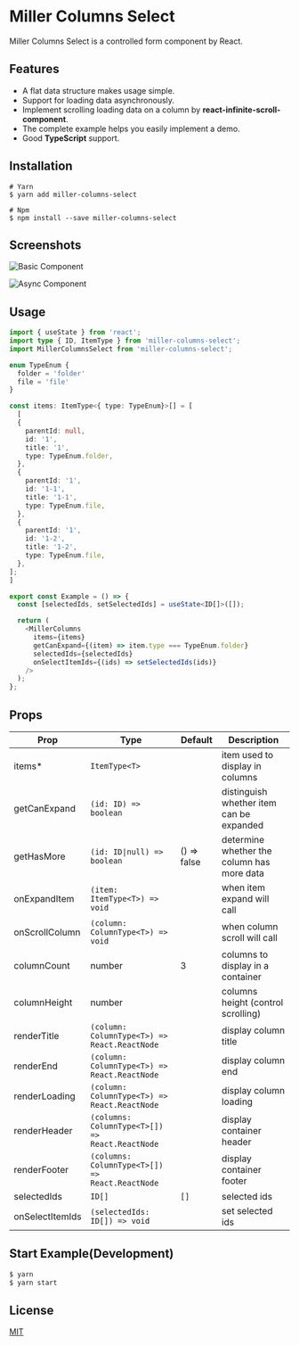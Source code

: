 # Miller Columns Select

Miller Columns Select is a controlled form component by React.

## Features

- A flat data structure makes usage simple.
- Support for loading data asynchronously.
- Implement scrolling loading data on a column by **react-infinite-scroll-component**.
- The complete example helps you easily implement a demo.
- Good **TypeScript** support.

## Installation

```
# Yarn
$ yarn add miller-columns-select

# Npm
$ npm install --save miller-columns-select
```

## Screenshots

![Basic Component](https://raw.githubusercontent.com/mintsweet/miller-columns-select/master/screenshots/basic-component.png)

![Async Component](https://raw.githubusercontent.com/mintsweet/miller-columns-select/master/screenshots/async-component.png)

## Usage

```typescript
import { useState } from 'react';
import type { ID, ItemType } from 'miller-columns-select';
import MillerColumnsSelect from 'miller-columns-select';

enum TypeEnum {
  folder = 'folder'
  file = 'file'
}

const items: ItemType<{ type: TypeEnum}>[] = [
  [
  {
    parentId: null,
    id: '1',
    title: '1',
    type: TypeEnum.folder,
  },
  {
    parentId: '1',
    id: '1-1',
    title: '1-1',
    type: TypeEnum.file,
  },
  {
    parentId: '1',
    id: '1-2',
    title: '1-2',
    type: TypeEnum.file,
  },
];
]

export const Example = () => {
  const [selectedIds, setSelectedIds] = useState<ID[]>([]);

  return (
    <MillerColumns
      items={items}
      getCanExpand={(item) => item.type === TypeEnum.folder}
      selectedIds={selectedIds}
      onSelectItemIds={(ids) => setSelectedIds(ids)}
    />
  );
};
```

## Props

| Prop            | Type                                            | Default           | Description                              |
| --------------- | ----------------------------------------------- | ----------------- | ---------------------------------------- |
| items\*         | `ItemType<T>`                                   |                   | item used to display in columns          |
| getCanExpand    | `(id: ID) => boolean`                           |                   | distinguish whether item can be expanded |
| getHasMore      | `(id: ID\|null) => boolean`                     |() => false        |determine whether the column has more data|
| onExpandItem    | `(item: ItemType<T>) => void`                   |                   | when item expand will call               |
| onScrollColumn  | `(column: ColumnType<T>) => void`               |                   | when column scroll will call             |
| columnCount     | number                                          | 3                 | columns to display in a container        |
| columnHeight    | number                                          |                   | columns height (control scrolling)       |
| renderTitle     | `(column: ColumnType<T>) => React.ReactNode`    |                   | display column title                     |
| renderEnd       | `(column: ColumnType<T>) => React.ReactNode`    |                   | display column end                       |
| renderLoading   | `(column: ColumnType<T>) => React.ReactNode`    |                   | display column loading                   |
| renderHeader    | `(columns: ColumnType<T>[]) => React.ReactNode` |                   | display container header                 |
| renderFooter    | `(columns: ColumnType<T>[]) => React.ReactNode` |                   | display container footer                 |
| selectedIds     | `ID[]`                                          | `[]`              | selected ids                             |
| onSelectItemIds | `(selectedIds: ID[]) => void`                   |                   | set selected ids                         |

## Start Example(Development)

```bash
$ yarn
$ yarn start
```

## License

[MIT](https://github.com/mintsweet/miller-columns-select/blob/master/LICENSE)
